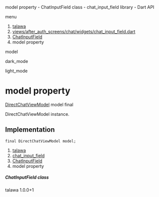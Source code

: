




model property - ChatInputField class - chat\_input\_field library - Dart API







menu

1. [talawa](../../index.html)
2. [views/after\_auth\_screens/chat/widgets/chat\_input\_field.dart](../../views_after_auth_screens_chat_widgets_chat_input_field/views_after_auth_screens_chat_widgets_chat_input_field-library.html)
3. [ChatInputField](../../views_after_auth_screens_chat_widgets_chat_input_field/ChatInputField-class.html)
4. model property

model


dark\_mode

light\_mode




# model property


[DirectChatViewModel](../../view_model_after_auth_view_models_chat_view_models_direct_chat_view_model/DirectChatViewModel-class.html)
model
final

DirectChatViewModel instance.


## Implementation

```
final DirectChatViewModel model;
```

 


1. [talawa](../../index.html)
2. [chat\_input\_field](../../views_after_auth_screens_chat_widgets_chat_input_field/views_after_auth_screens_chat_widgets_chat_input_field-library.html)
3. [ChatInputField](../../views_after_auth_screens_chat_widgets_chat_input_field/ChatInputField-class.html)
4. model property

##### ChatInputField class





talawa
1.0.0+1






